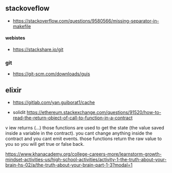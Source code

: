 ## stackoveflow

- https://stackoverflow.com/questions/9580566/missing-separator-in-makefile

#### webistes

- <https://stackshare.io/git>

### git

- <https://git-scm.com/downloads/guis>

## elixir

- <https://gitlab.com/yan.guiborat1/cache>

- solidit
<https://ethereum.stackexchange.com/questions/91520/how-to-read-the-return-object-of-call-to-function-in-a-contract>

v   iew returns (...)
those functions are used to get the state (the value saved inside a variable in the contract). you cant change anything inside the contract and you cant emit events. those functions return the raw value to you so you will get true or false back.

https://www.khanacademy.org/college-careers-more/learnstorm-growth-mindset-activities-us/high-school-activities/activity-1-the-truth-about-your-brain-hs-02/a/the-truth-about-your-brain-part-1-3?modal=1